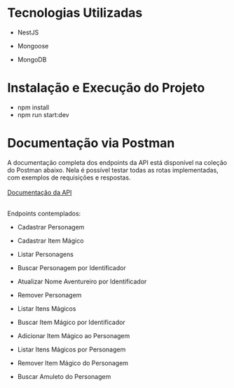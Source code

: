 # Tecnologias Utilizadas 
- NestJS 

- Mongoose

- MongoDB

# Instalação e Execução do Projeto

- npm install
- npm run start:dev

# Documentação via Postman
A documentação completa dos endpoints da API está disponível na coleção do Postman abaixo. Nela é possível testar todas as rotas implementadas, com exemplos de requisições e respostas. <br><br>
[Documentação da API](https://github.com/user-attachments/files/19722206/RPG.postman_collection.json)<br><br>


Endpoints contemplados:
- Cadastrar Personagem

- Cadastrar Item Mágico

- Listar Personagens

- Buscar Personagem por Identificador

- Atualizar Nome Aventureiro por Identificador

- Remover Personagem
  
- Listar Itens Mágicos

- Buscar Item Mágico por Identificador

- Adicionar Item Mágico ao Personagem

- Listar Itens Mágicos por Personagem

- Remover Item Mágico do Personagem

- Buscar Amuleto do Personagem
